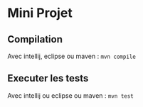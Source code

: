 # Mini Projet
## Compilation
Avec intellij, eclipse ou maven : `mvn compile`

## Executer les tests
Avec intellij ou eclipse ou maven : `mvn test`


